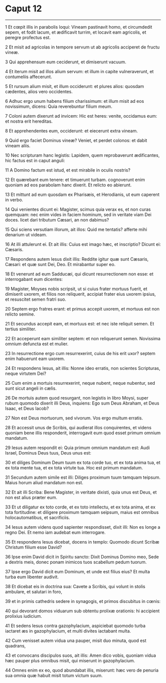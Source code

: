 # Caput 12

***

1 Et cœpit illis in parabolis loqui: Vineam pastinavit homo, et circumdedit sepem, et fodit lacum, et ædificavit turrim, et locavit eam agricolis, et peregre profectus est.

2 Et misit ad agricolas in tempore servum ut ab agricolis acciperet de fructu vineæ.

3 Qui apprehensum eum ceciderunt, et dimiserunt vacuum.

4 Et iterum misit ad illos alium servum: et illum in capite vulneraverunt, et contumeliis affecerunt.

5 Et rursum alium misit, et illum occiderunt: et plures alios: quosdam cædentes, alios vero occidentes.

6 Adhuc ergo unum habens filium charissimum: et illum misit ad eos novissimum, dicens: Quia reverebuntur filium meum.

7 Coloni autem dixerunt ad invicem: Hic est heres: venite, occidamus eum: et nostra erit hereditas.

8 Et apprehendentes eum, occiderunt: et eiecerunt extra vineam.

9 Quid ergo faciet Dominus vineæ? Veniet, et perdet colonos: et dabit vineam aliis.

10 Nec scripturam hanc legistis: Lapidem, quem reprobaverunt ædificantes, hic factus est in caput anguli:

11 A Domino factum est istud, et est mirabile in oculis nostris?

12 Et quærebant eum tenere: et timuerunt turbam. cognoverunt enim quoniam ad eos parabolam hanc dixerit. Et relicto eo abierunt.

13 Et mittunt ad eum quosdam ex Pharisæis, et Herodianis, ut eum caperent in verbo.

14 Qui venientes dicunt ei: Magister, scimus quia verax es, et non curas quemquam: nec enim vides in faciem hominum, sed in veritate viam Dei doces. licet dari tributum Cæsari, an non dabimus?

15 Qui sciens versutiam illorum, ait illos: Quid me tentatis? afferte mihi denarium ut videam.

16 At illi attulerunt ei. Et ait illis: Cuius est imago hæc, et inscriptio? Dicunt ei: Cæsaris.

17 Respondens autem Iesus dixit illis: Reddite igitur quæ sunt Cæsaris, Cæsari: et quæ sunt Dei, Deo. Et mirabantur super eo.

18 Et venerunt ad eum Sadducæi, qui dicunt resurrectionem non esse: et interrogabant eum dicentes:

19 Magister, Moyses nobis scripsit, ut si cuius frater mortuus fuerit, et dimiserit uxorem, et filios non reliquerit, accipiat frater eius uxorem ipsius, et resuscitet semen fratri suo.

20 Septem ergo fratres erant: et primus accepit uxorem, et mortuus est non relicto semine.

21 Et secundus accepit eam, et mortuus est: et nec iste reliquit semen. Et tertius similiter.

22 Et acceperunt eam similiter septem: et non reliquerunt semen. Novissima omnium defuncta est et mulier.

23 In resurrectione ergo cum resurrexerint, cuius de his erit uxor? septem enim habuerunt eam uxorem.

24 Et respondens Iesus, ait illis: Nonne ideo erratis, non scientes Scripturas, neque virtutem Dei?

25 Cum enim a mortuis resurrexerint, neque nubent, neque nubentur, sed sunt sicut angeli in cælis.

26 De mortuis autem quod resurgant, non legistis in libro Moysi, super rubum quomodo dixerit illi Deus, inquiens: Ego sum Deus Abraham, et Deus Isaac, et Deus Iacob?

27 Non est Deus mortuorum, sed vivorum. Vos ergo multum erratis.

28 Et accessit unus de Scribis, qui audierat illos conquirentes, et videns quoniam bene illis responderit, interrogavit eum quod esset primum omnium mandatum.

29 Iesus autem respondit ei: Quia primum omnium mandatum est: Audi Israel, Dominus Deus tuus, Deus unus est:

30 et diliges Dominum Deum tuum ex tota corde tuo, et ex tota anima tua, et ex tota mente tua, et ex tota virtute tua. Hoc est primum mandatum.

31 Secundum autem simile est illi: Diliges proximum tuum tamquam teipsum. Maius horum aliud mandatum non est.

32 Et ait illi Scriba: Bene Magister, in veritate dixisti, quia unus est Deus, et non est alius præter eum.

33 Et ut diligatur ex toto corde, et ex toto intellectu, et ex tota anima, et ex tota fortitudine: et diligere proximum tamquam seipsum, maius est omnibus holocautomatibus, et sacrificiis.

34 Iesus autem videns quod sapienter respondisset, dixit illi: Non es longe a regno Dei. Et nemo iam audebat eum interrogare.

35 Et respondens Iesus dicebat, docens in templo: Quomodo dicunt Scribæ Christum filium esse David?

36 Ipse enim David dicit in Spiritu sancto: Dixit Dominus Domino meo, Sede a dextris meis, donec ponam inimicos tuos scabellum pedum tuorum.

37 Ipse ergo David dicit eum Dominum, et unde est filius eius? Et multa turba eum libenter audivit.

38 Et dicebat eis in doctrina sua: Cavete a Scribis, qui volunt in stolis ambulare, et salutari in foro,

39 et in primis cathedris sedere in synagogis, et primos discubitus in cœnis:

40 qui devorant domos viduarum sub obtentu prolixæ orationis: hi accipient prolixius iudicium.

41 Et sedens Iesus contra gazophylacium, aspiciebat quomodo turba iactaret æs in gazophylacium, et multi divites iactabant multa.

42 Cum venisset autem vidua una pauper, misit duo minuta, quod est quadrans,

43 et convocans discipulos suos, ait illis: Amen dico vobis, quoniam vidua hæc pauper plus omnibus misit, qui miserunt in gazophylacium.

44 Omnes enim ex eo, quod abundabat illis, miserunt: hæc vero de penuria sua omnia quæ habuit misit totum victum suum.

